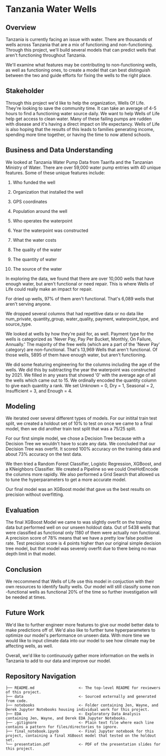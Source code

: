 # Tanzania Water Wells

## Overview

Tanzania is currently facing an issue with water. There are thousands of wells across Tanzania that are a mix of functioning and non-functioning. Through this project, we'll build several models that can predict wells that aren't functioning throughout Tanzania. 

We'll examine what features may be contributing to non-functioning wells, as well as functioning ones, to create a model that can best distinguish between the two and guide efforts for fixing the wells to the right place. 

## Stakeholder 

Through this project we'd like to help the organization, Wells Of Life. They're looking to save the community time. It can take an average of 4-5 hours to find a functioning water source daily. We want to help Wells of Life help get access to clean water. Many of these failing pumps are rudden with disease and it's having a direct impact on life expectancy. Wells of Life is also hoping that the results of this leads to families generating income, spending more time together, or having the time to now attend schools. 

## Business and Data Understanding

We looked at Tanzania Water Pump Data from Taarifa and the Tanzanian Ministry of Water. There are over 59,000 water pump entries with 40 unique features. Some of these unique features include: 

1. Who funded the well

2. Organization that installed the well

3. GPS coordinates

4. Population around the well

5. Who operates the waterpoint

6. Year the waterpoint was constructed

7. What the water costs

8. The quality of the water

9. The quantity of water

10. The source of the water

In exploring the data, we found that there are over 10,000 wells that have enough water, but aren't functional or need repair. This is where Wells of Life could really make an impact for repair. 

For dried up wells, 97% of them aren't functional. That's 6,089 wells that aren't serving anyone. 

We dropped several columns that had repetitive data or no data like num_private, quantity_group, water_quality, payment, waterpoint_type, and source_type. 

We looked at wells by how they're paid for, as well. Payment type for the wells is categorized as 'Never Pay, Pay Per Bucket, Monthly, On Failure, Annually.' The majority of the free wells (which are a part of the 'Never Pay' category) are non-functional. That's 13,969 Wells that aren't functional. Of those wells, 5895 of them have enough water, but aren't functioning. 

We did some featuring engineering for the columns including the age of the wells. We did this by subtracting the year the waterpoint was constructed by 2021. We filled in any years that showed '0' with the average age of all the wells which came out to 15. We ordinally encoded the quantity column to give each quantity a rank. We set Unknown = 0, Dry = 1, Seasonal = 2, Insufficient = 3, and Enough = 4. 

## Modeling

We iterated over several different types of models. For our initital train test split, we created a holdout set of 10% to test on once we came to a final model, then we did another train test split that was a 75/25 split. 

For our first simple model, we chose a Decision Tree because with a Decision Tree we wouldn't have to scale any data. We concluded that our Decision Tree was overfit. It scored 100% accuracy on the training data and about 73% accuracy on the test data. 

We then tried a Random Forest Classifier, Logistic Regression, XGBoost, and a KNeighbors Classifier. We created a Pipeline so we could OneHotEncode the columns more rapidly. We also performed a Grid Search that allowed us to tune the hyperparameters to get a more accurate model. 

Our final model was an XGBoost model that gave us the best results on precision without overfitting. 

## Evaluation

The final XGBoost Model we came to was slightly overfit on the training data but performed well on our unseen holdout data. Out of 5438 wells that were classified as functional only 1180 of them were actually non functional.  A precision score of 78% means that we have a pretty low false positive rate. Test precision score is 4 points higher than our original simple decision tree model, but that model was severely overfit due to there being no max depth limit in that model. 

## Conclusion

We reccommend that Wells of Life use this model in conjuction with their own resources to identify faulty wells. Our model will still classify some non -functional wells as functional 20% of the time so further investigation will be needed at times.

## Future Work

We'd like to further engineer more features to give our model better data to make predictions off of. We'd also like to further tune hyperparameters to optimize our model's performance on unseen data. With more time we would like to input climate data into our model to see how climate may be affecting wells, as well. 

Overall, we'd like to continuously gather more information on the wells in Tanzania to add to our data and improve our model.

## Repository Navigation

```
├── README.md                    <- The top-level README for reviewers of this project. 
├── data                         <- Sourced externally and generated from code. 
├── notebooks                    <- Folder containing Jen, Wayne, and Derek Jupyter Notebooks housing individual work for this project. 
├── EDA                          <- Exploratory Data Analysis containing Jen, Wayne, and Derek EDA Jupyter Notebooks. 
├── .gitignore                   <- Plain text file where each line contains a pattern for files/directories to ignore.
├── final_notebook.ipynb         <- Final Jupyter notebook for this project, containing a final XGBoost model that tested on the holdout set. 
└── presentation.pdf             <- PDF of the presentation slides for this project.                 
